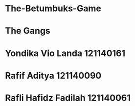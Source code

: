 # The-Betumbuks-Game

# The Gangs
# Yondika Vio Landa 121140161
# Rafif Aditya 121140090
# Rafli Hafidz Fadilah 121140061
